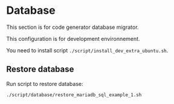 # Database

This section is for code generator database migrator.

This configuration is for development environnement.

You need to install script `./script/install_dev_extra_ubuntu.sh`.

## Restore database

Run script to restore database:
```bash
./script/database/restore_mariadb_sql_example_1.sh
```
